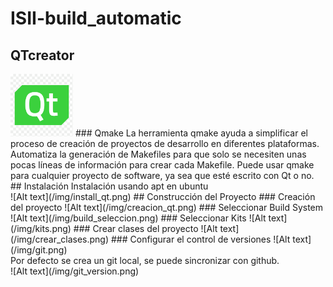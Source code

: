 # ISII-build_automatic



## QTcreator
<img src="img/qt_creator.png" width="100" height="100">
### Qmake
La herramienta qmake ayuda a simplificar el proceso de creación de proyectos de desarrollo en diferentes plataformas. Automatiza la generación de Makefiles para que solo se necesiten unas pocas líneas de información para crear cada Makefile. Puede usar qmake para cualquier proyecto de software, ya sea que esté escrito con Qt o no.
## Instalación
Instalación usando apt en ubuntu <br />
![Alt text](/img/install_qt.png)
## Construcción del Proyecto
### Creación del proyecto
![Alt text](/img/creacion_qt.png)
### Seleccionar Build System
![Alt text](/img/build_seleccion.png)
### Seleccionar Kits
![Alt text](/img/kits.png)
### Crear clases del proyecto
![Alt text](/img/crear_clases.png)
### Configurar el control de versiones
![Alt text](/img/git.png)
<br /> Por defecto se crea un git local, se puede sincronizar con github. <br />
![Alt text](/img/git_version.png)

